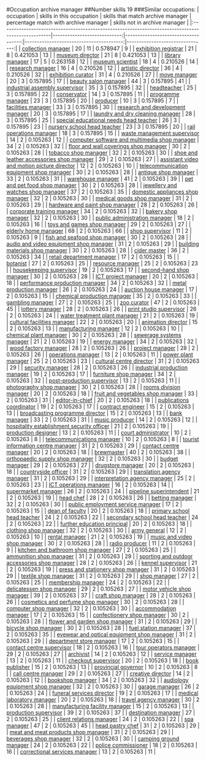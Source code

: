 #Occupation archive manager
##Number skills 19
###Similar occupations:
| occupation                                                                                        |   skills in this occupation |   skills that match archive manager |   percentage match with archive manager |   skills not in archive manager |
|:--------------------------------------------------------------------------------------------------|----------------------------:|------------------------------------:|----------------------------------------:|--------------------------------:|
| [collection manager](collection_manager.md)                                                       |                          20 |                                  11 |                                0.578947 |                               9 |
| [exhibition registrar](exhibition_registrar.md)                                                   |                          21 |                                   8 |                                0.421053 |                              13 |
| [museum director](museum_director.md)                                                             |                          21 |                                   8 |                                0.421053 |                              13 |
| [library manager](library_manager.md)                                                             |                          17 |                                   5 |                                0.263158 |                              12 |
| [museum scientist](museum_scientist.md)                                                           |                          18 |                                   4 |                                0.210526 |                              14 |
| [research manager](research_manager.md)                                                           |                          16 |                                   4 |                                0.210526 |                              12 |
| [artistic director](artistic_director.md)                                                         |                          36 |                                   4 |                                0.210526 |                              32 |
| [exhibition curator](exhibition_curator.md)                                                       |                          31 |                                   4 |                                0.210526 |                              27 |
| [move manager](move_manager.md)                                                                   |                          20 |                                   3 |                                0.157895 |                              17 |
| [beauty salon manager](beauty_salon_manager.md)                                                   |                          44 |                                   3 |                                0.157895 |                              41 |
| [industrial assembly supervisor](industrial_assembly_supervisor.md)                               |                          35 |                                   3 |                                0.157895 |                              32 |
| [headteacher](headteacher.md)                                                                     |                          25 |                                   3 |                                0.157895 |                              22 |
| [conservator](conservator.md)                                                                     |                          14 |                                   3 |                                0.157895 |                              11 |
| [programme manager](programme_manager.md)                                                         |                          23 |                                   3 |                                0.157895 |                              20 |
| [producer](producer.md)                                                                           |                          10 |                                   3 |                                0.157895 |                               7 |
| [facilities manager](facilities_manager.md)                                                       |                          33 |                                   3 |                                0.157895 |                              30 |
| [research and development manager](research_and_development_manager.md)                           |                          20 |                                   3 |                                0.157895 |                              17 |
| [laundry and dry cleaning manager](laundry_and_dry_cleaning_manager.md)                           |                          28 |                                   3 |                                0.157895 |                              25 |
| [special educational needs head teacher](special_educational_needs_head_teacher.md)               |                          26 |                                   3 |                                0.157895 |                              23 |
| [nursery school head teacher](nursery_school_head_teacher.md)                                     |                          23 |                                   3 |                                0.157895 |                              20 |
| [rail operations manager](rail_operations_manager.md)                                             |                          18 |                                   3 |                                0.157895 |                              15 |
| [waste management supervisor](waste_management_supervisor.md)                                     |                          14 |                                   2 |                                0.105263 |                              12 |
| [computer software and multimedia shop manager](computer_software_and_multimedia_shop_manager.md) |                          34 |                                   2 |                                0.105263 |                              32 |
| [floor and wall coverings shop manager](floor_and_wall_coverings_shop_manager.md)                 |                          30 |                                   2 |                                0.105263 |                              28 |
| [tobacco shop manager](tobacco_shop_manager.md)                                                   |                          32 |                                   2 |                                0.105263 |                              30 |
| [shoe and leather accessories shop manager](shoe_and_leather_accessories_shop_manager.md)         |                          29 |                                   2 |                                0.105263 |                              27 |
| [assistant video and motion picture director](assistant_video_and_motion_picture_director.md)     |                          12 |                                   2 |                                0.105263 |                              10 |
| [telecommunication equipment shop manager](telecommunication_equipment_shop_manager.md)           |                          30 |                                   2 |                                0.105263 |                              28 |
| [antique shop manager](antique_shop_manager.md)                                                   |                          33 |                                   2 |                                0.105263 |                              31 |
| [warehouse manager](warehouse_manager.md)                                                         |                          41 |                                   2 |                                0.105263 |                              39 |
| [pet and pet food shop manager](pet_and_pet_food_shop_manager.md)                                 |                          30 |                                   2 |                                0.105263 |                              28 |
| [jewellery and watches shop manager](jewellery_and_watches_shop_manager.md)                       |                          37 |                                   2 |                                0.105263 |                              35 |
| [domestic appliances shop manager](domestic_appliances_shop_manager.md)                           |                          32 |                                   2 |                                0.105263 |                              30 |
| [medical goods shop manager](medical_goods_shop_manager.md)                                       |                          31 |                                   2 |                                0.105263 |                              29 |
| [hardware and paint shop manager](hardware_and_paint_shop_manager.md)                             |                          28 |                                   2 |                                0.105263 |                              26 |
| [corporate training manager](corporate_training_manager.md)                                       |                          34 |                                   2 |                                0.105263 |                              32 |
| [bakery shop manager](bakery_shop_manager.md)                                                     |                          32 |                                   2 |                                0.105263 |                              30 |
| [public administration manager](public_administration_manager.md)                                 |                          18 |                                   2 |                                0.105263 |                              16 |
| [toys and games shop manager](toys_and_games_shop_manager.md)                                     |                          29 |                                   2 |                                0.105263 |                              27 |
| [elderly home manager](elderly_home_manager.md)                                                   |                          68 |                                   2 |                                0.105263 |                              66 |
| [shop supervisor](shop_supervisor.md)                                                             |                          11 |                                   2 |                                0.105263 |                               9 |
| [fish and seafood shop manager](fish_and_seafood_shop_manager.md)                                 |                          30 |                                   2 |                                0.105263 |                              28 |
| [audio and video equipment shop manager](audio_and_video_equipment_shop_manager.md)               |                          31 |                                   2 |                                0.105263 |                              29 |
| [building materials shop manager](building_materials_shop_manager.md)                             |                          30 |                                   2 |                                0.105263 |                              28 |
| [cider master](cider_master.md)                                                                   |                          36 |                                   2 |                                0.105263 |                              34 |
| [retail department manager](retail_department_manager.md)                                         |                          17 |                                   2 |                                0.105263 |                              15 |
| [botanist](botanist.md)                                                                           |                          27 |                                   2 |                                0.105263 |                              25 |
| [resource manager](resource_manager.md)                                                           |                          25 |                                   2 |                                0.105263 |                              23 |
| [housekeeping supervisor](housekeeping_supervisor.md)                                             |                          19 |                                   2 |                                0.105263 |                              17 |
| [second-hand shop manager](second-hand_shop_manager.md)                                           |                          30 |                                   2 |                                0.105263 |                              28 |
| [ICT project manager](ICT_project_manager.md)                                                     |                          20 |                                   2 |                                0.105263 |                              18 |
| [performance production manager](performance_production_manager.md)                               |                          34 |                                   2 |                                0.105263 |                              32 |
| [metal production manager](metal_production_manager.md)                                           |                          26 |                                   2 |                                0.105263 |                              24 |
| [auction house manager](auction_house_manager.md)                                                 |                          17 |                                   2 |                                0.105263 |                              15 |
| [chemical production manager](chemical_production_manager.md)                                     |                          35 |                                   2 |                                0.105263 |                              33 |
| [gambling manager](gambling_manager.md)                                                           |                          27 |                                   2 |                                0.105263 |                              25 |
| [zoo curator](zoo_curator.md)                                                                     |                          47 |                                   2 |                                0.105263 |                              45 |
| [lottery manager](lottery_manager.md)                                                             |                          28 |                                   2 |                                0.105263 |                              26 |
| [print studio supervisor](print_studio_supervisor.md)                                             |                          26 |                                   2 |                                0.105263 |                              24 |
| [water treatment plant manager](water_treatment_plant_manager.md)                                 |                          21 |                                   2 |                                0.105263 |                              19 |
| [cultural facilities manager](cultural_facilities_manager.md)                                     |                          22 |                                   2 |                                0.105263 |                              20 |
| [animation director](animation_director.md)                                                       |                          15 |                                   2 |                                0.105263 |                              13 |
| [manufacturing manager](manufacturing_manager.md)                                                 |                          12 |                                   2 |                                0.105263 |                              10 |
| [chemical plant manager](chemical_plant_manager.md)                                               |                          30 |                                   2 |                                0.105263 |                              28 |
| [sewerage systems manager](sewerage_systems_manager.md)                                           |                          21 |                                   2 |                                0.105263 |                              19 |
| [energy manager](energy_manager.md)                                                               |                          34 |                                   2 |                                0.105263 |                              32 |
| [wood factory manager](wood_factory_manager.md)                                                   |                          28 |                                   2 |                                0.105263 |                              26 |
| [project manager](project_manager.md)                                                             |                          28 |                                   2 |                                0.105263 |                              26 |
| [operations manager](operations_manager.md)                                                       |                          13 |                                   2 |                                0.105263 |                              11 |
| [power plant manager](power_plant_manager.md)                                                     |                          25 |                                   2 |                                0.105263 |                              23 |
| [cultural centre director](cultural_centre_director.md)                                           |                          31 |                                   2 |                                0.105263 |                              29 |
| [security manager](security_manager.md)                                                           |                          28 |                                   2 |                                0.105263 |                              26 |
| [industrial production manager](industrial_production_manager.md)                                 |                          19 |                                   2 |                                0.105263 |                              17 |
| [furniture shop manager](furniture_shop_manager.md)                                               |                          34 |                                   2 |                                0.105263 |                              32 |
| [post-production supervisor](post-production_supervisor.md)                                       |                          13 |                                   2 |                                0.105263 |                              11 |
| [photography shop manager](photography_shop_manager.md)                                           |                          30 |                                   2 |                                0.105263 |                              28 |
| [rooms division manager](rooms_division_manager.md)                                               |                          20 |                                   2 |                                0.105263 |                              18 |
| [fruit and vegetables shop manager](fruit_and_vegetables_shop_manager.md)                         |                          33 |                                   2 |                                0.105263 |                              31 |
| [editor-in-chief](editor-in-chief.md)                                                             |                          20 |                                   2 |                                0.105263 |                              18 |
| [publications coordinator](publications_coordinator.md)                                           |                          19 |                                   2 |                                0.105263 |                              17 |
| [contract engineer](contract_engineer.md)                                                         |                          15 |                                   2 |                                0.105263 |                              13 |
| [broadcasting programme director](broadcasting_programme_director.md)                             |                          15 |                                   2 |                                0.105263 |                              13 |
| [bank manager](bank_manager.md)                                                                   |                          33 |                                   2 |                                0.105263 |                              31 |
| [music producer](music_producer.md)                                                               |                          14 |                                   2 |                                0.105263 |                              12 |
| [hospitality establishment security officer](hospitality_establishment_security_officer.md)       |                          21 |                                   2 |                                0.105263 |                              19 |
| [production designer](production_designer.md)                                                     |                          13 |                                   2 |                                0.105263 |                              11 |
| [court administrator](court_administrator.md)                                                     |                          10 |                                   2 |                                0.105263 |                               8 |
| [telecommunications manager](telecommunications_manager.md)                                       |                          10 |                                   2 |                                0.105263 |                               8 |
| [tourist information centre manager](tourist_information_centre_manager.md)                       |                          31 |                                   2 |                                0.105263 |                              29 |
| [contact centre manager](contact_centre_manager.md)                                               |                          20 |                                   2 |                                0.105263 |                              18 |
| [brewmaster](brewmaster.md)                                                                       |                          40 |                                   2 |                                0.105263 |                              38 |
| [orthopaedic supply shop manager](orthopaedic_supply_shop_manager.md)                             |                          32 |                                   2 |                                0.105263 |                              30 |
| [budget manager](budget_manager.md)                                                               |                          29 |                                   2 |                                0.105263 |                              27 |
| [drugstore manager](drugstore_manager.md)                                                         |                          20 |                                   2 |                                0.105263 |                              18 |
| [countryside officer](countryside_officer.md)                                                     |                          31 |                                   2 |                                0.105263 |                              29 |
| [translation agency manager](translation_agency_manager.md)                                       |                          31 |                                   2 |                                0.105263 |                              29 |
| [interpretation agency manager](interpretation_agency_manager.md)                                 |                          25 |                                   2 |                                0.105263 |                              23 |
| [ICT operations manager](ICT_operations_manager.md)                                               |                          16 |                                   2 |                                0.105263 |                              14 |
| [supermarket manager](supermarket_manager.md)                                                     |                          26 |                                   2 |                                0.105263 |                              24 |
| [pipeline superintendent](pipeline superintendent.md)                                             |                          21 |                                   2 |                                0.105263 |                              19 |
| [head chef](head_chef.md)                                                                         |                          28 |                                   2 |                                0.105263 |                              26 |
| [betting manager](betting_manager.md)                                                             |                          32 |                                   2 |                                0.105263 |                              30 |
| [public employment service manager](public_employment_service_manager.md)                         |                          17 |                                   2 |                                0.105263 |                              15 |
| [dean of faculty](dean_of_faculty.md)                                                             |                          20 |                                   2 |                                0.105263 |                              18 |
| [primary school head teacher](primary_school_head_teacher.md)                                     |                          24 |                                   2 |                                0.105263 |                              22 |
| [secondary school head teacher](secondary_school_head_teacher.md)                                 |                          24 |                                   2 |                                0.105263 |                              22 |
| [further education principal](further_education_principal.md)                                     |                          20 |                                   2 |                                0.105263 |                              18 |
| [clothing shop manager](clothing_shop_manager.md)                                                 |                          32 |                                   2 |                                0.105263 |                              30 |
| [army general](army_general.md)                                                                   |                          12 |                                   2 |                                0.105263 |                              10 |
| [rental manager](rental_manager.md)                                                               |                          21 |                                   2 |                                0.105263 |                              19 |
| [music and video shop manager](music_and_video_shop_manager.md)                                   |                          30 |                                   2 |                                0.105263 |                              28 |
| [radio producer](radio_producer.md)                                                               |                          11 |                                   2 |                                0.105263 |                               9 |
| [kitchen and bathroom shop manager](kitchen_and_bathroom_shop_manager.md)                         |                          27 |                                   2 |                                0.105263 |                              25 |
| [ammunition shop manager](ammunition_shop_manager.md)                                             |                          31 |                                   2 |                                0.105263 |                              29 |
| [sporting and outdoor accessories shop manager](sporting_and_outdoor_accessories_shop_manager.md) |                          28 |                                   2 |                                0.105263 |                              26 |
| [kennel supervisor](kennel_supervisor.md)                                                         |                          21 |                                   2 |                                0.105263 |                              19 |
| [press and stationery shop manager](press_and_stationery_shop_manager.md)                         |                          31 |                                   2 |                                0.105263 |                              29 |
| [textile shop manager](textile_shop_manager.md)                                                   |                          31 |                                   2 |                                0.105263 |                              29 |
| [shop manager](shop_manager.md)                                                                   |                          27 |                                   2 |                                0.105263 |                              25 |
| [membership manager](membership_manager.md)                                                       |                          24 |                                   2 |                                0.105263 |                              22 |
| [delicatessen shop manager](delicatessen_shop_manager.md)                                         |                          29 |                                   2 |                                0.105263 |                              27 |
| [motor vehicle shop manager](motor_vehicle_shop_manager.md)                                       |                          39 |                                   2 |                                0.105263 |                              37 |
| [craft shop manager](craft_shop_manager.md)                                                       |                          28 |                                   2 |                                0.105263 |                              26 |
| [cosmetics and perfume shop manager](cosmetics_and_perfume_shop_manager.md)                       |                          30 |                                   2 |                                0.105263 |                              28 |
| [computer shop manager](computer_shop_manager.md)                                                 |                          32 |                                   2 |                                0.105263 |                              30 |
| [accommodation manager](accommodation_manager.md)                                                 |                          17 |                                   2 |                                0.105263 |                              15 |
| [confectionery shop manager](confectionery_shop_manager.md)                                       |                          30 |                                   2 |                                0.105263 |                              28 |
| [flower and garden shop manager](flower_and_garden_shop_manager.md)                               |                          31 |                                   2 |                                0.105263 |                              29 |
| [bicycle shop manager](bicycle_shop_manager.md)                                                   |                          30 |                                   2 |                                0.105263 |                              28 |
| [fuel station manager](fuel_station_manager.md)                                                   |                          37 |                                   2 |                                0.105263 |                              35 |
| [eyewear and optical equipment shop manager](eyewear_and_optical_equipment_shop_manager.md)       |                          31 |                                   2 |                                0.105263 |                              29 |
| [department store manager](department_store_manager.md)                                           |                          17 |                                   2 |                                0.105263 |                              15 |
| [contact centre supervisor](contact_centre_supervisor.md)                                         |                          18 |                                   2 |                                0.105263 |                              16 |
| [tour operators manager](tour_operators_manager.md)                                               |                          29 |                                   2 |                                0.105263 |                              27 |
| [archivist](archivist.md)                                                                         |                          14 |                                   2 |                                0.105263 |                              12 |
| [service manager](service_manager.md)                                                             |                          13 |                                   2 |                                0.105263 |                              11 |
| [checkout supervisor](checkout_supervisor.md)                                                     |                          20 |                                   2 |                                0.105263 |                              18 |
| [book publisher](book_publisher.md)                                                               |                          15 |                                   2 |                                0.105263 |                              13 |
| [provincial governor](provincial_governor.md)                                                     |                          10 |                                   2 |                                0.105263 |                               8 |
| [call centre manager](call_centre_manager.md)                                                     |                          29 |                                   2 |                                0.105263 |                              27 |
| [creative director](creative_director.md)                                                         |                          14 |                                   2 |                                0.105263 |                              12 |
| [bookshop manager](bookshop_manager.md)                                                           |                          34 |                                   2 |                                0.105263 |                              32 |
| [audiology equipment shop manager](audiology_equipment_shop_manager.md)                           |                          32 |                                   2 |                                0.105263 |                              30 |
| [garage manager](garage_manager.md)                                                               |                          26 |                                   2 |                                0.105263 |                              24 |
| [funeral services director](funeral_services_director.md)                                         |                          19 |                                   2 |                                0.105263 |                              17 |
| [medical laboratory manager](medical_laboratory_manager.md)                                       |                          20 |                                   2 |                                0.105263 |                              18 |
| [travel agency manager](travel_agency_manager.md)                                                 |                          30 |                                   2 |                                0.105263 |                              28 |
| [manufacturing facility manager](manufacturing_facility_manager.md)                               |                          15 |                                   2 |                                0.105263 |                              13 |
| [production supervisor](production_supervisor.md)                                                 |                          39 |                                   2 |                                0.105263 |                              37 |
| [destination manager](destination_manager.md)                                                     |                          27 |                                   2 |                                0.105263 |                              25 |
| [client relations manager](client_relations_manager.md)                                           |                          24 |                                   2 |                                0.105263 |                              22 |
| [spa manager](spa_manager.md)                                                                     |                          47 |                                   2 |                                0.105263 |                              45 |
| [head pastry chef](head_pastry_chef.md)                                                           |                          31 |                                   2 |                                0.105263 |                              29 |
| [meat and meat products shop manager](meat_and_meat_products_shop_manager.md)                     |                          31 |                                   2 |                                0.105263 |                              29 |
| [beverages shop manager](beverages_shop_manager.md)                                               |                          32 |                                   2 |                                0.105263 |                              30 |
| [camping ground manager](camping_ground_manager.md)                                               |                          24 |                                   2 |                                0.105263 |                              22 |
| [police commissioner](police_commissioner.md)                                                     |                          18 |                                   2 |                                0.105263 |                              16 |
| [correctional services manager](correctional_services_manager.md)                                 |                          13 |                                   2 |                                0.105263 |                              11 |
